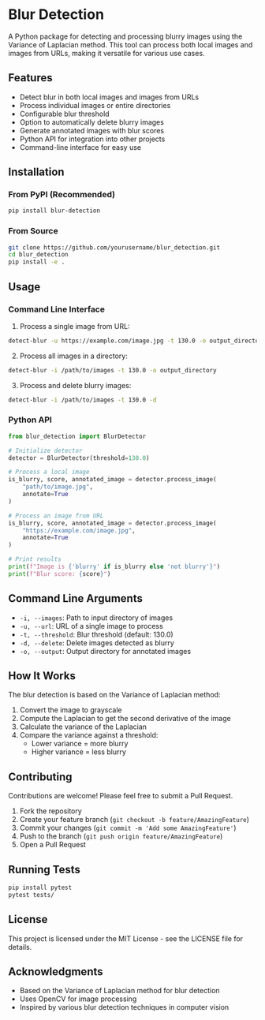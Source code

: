 # Blur Detection

A Python package for detecting and processing blurry images using the Variance of Laplacian method. This tool can process both local images and images from URLs, making it versatile for various use cases.

## Features

- Detect blur in both local images and images from URLs
- Process individual images or entire directories
- Configurable blur threshold
- Option to automatically delete blurry images
- Generate annotated images with blur scores
- Python API for integration into other projects
- Command-line interface for easy use

## Installation

### From PyPI (Recommended)

```bash
pip install blur-detection
```

### From Source

```bash
git clone https://github.com/yourusername/blur_detection.git
cd blur_detection
pip install -e .
```

## Usage

### Command Line Interface

1. Process a single image from URL:
```bash
detect-blur -u https://example.com/image.jpg -t 130.0 -o output_directory
```

2. Process all images in a directory:
```bash
detect-blur -i /path/to/images -t 130.0 -o output_directory
```

3. Process and delete blurry images:
```bash
detect-blur -i /path/to/images -t 130.0 -d
```

### Python API

```python
from blur_detection import BlurDetector

# Initialize detector
detector = BlurDetector(threshold=130.0)

# Process a local image
is_blurry, score, annotated_image = detector.process_image(
    "path/to/image.jpg",
    annotate=True
)

# Process an image from URL
is_blurry, score, annotated_image = detector.process_image(
    "https://example.com/image.jpg",
    annotate=True
)

# Print results
print(f"Image is {'blurry' if is_blurry else 'not blurry'}")
print(f"Blur score: {score}")
```

## Command Line Arguments

- `-i, --images`: Path to input directory of images
- `-u, --url`: URL of a single image to process
- `-t, --threshold`: Blur threshold (default: 130.0)
- `-d, --delete`: Delete images detected as blurry
- `-o, --output`: Output directory for annotated images

## How It Works

The blur detection is based on the Variance of Laplacian method:

1. Convert the image to grayscale
2. Compute the Laplacian to get the second derivative of the image
3. Calculate the variance of the Laplacian
4. Compare the variance against a threshold:
   - Lower variance = more blurry
   - Higher variance = less blurry

## Contributing

Contributions are welcome! Please feel free to submit a Pull Request.

1. Fork the repository
2. Create your feature branch (`git checkout -b feature/AmazingFeature`)
3. Commit your changes (`git commit -m 'Add some AmazingFeature'`)
4. Push to the branch (`git push origin feature/AmazingFeature`)
5. Open a Pull Request

## Running Tests

```bash
pip install pytest
pytest tests/
```

## License

This project is licensed under the MIT License - see the LICENSE file for details.

## Acknowledgments

- Based on the Variance of Laplacian method for blur detection
- Uses OpenCV for image processing
- Inspired by various blur detection techniques in computer vision
